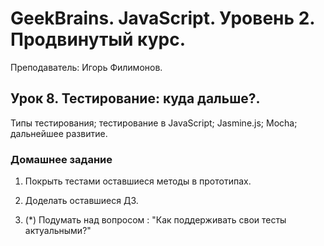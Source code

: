 # GeekBrains. JavaScript. Уровень 2. Продвинутый курс.
Преподаватель: Игорь Филимонов.

## Урок 8. Тестирование: куда дальше?.
Типы тестирования; тестирование в JavaScript; Jasmine.js; Mocha; дальнейшее развитие.

### Домашнее задание

1. Покрыть тестами оставшиеся методы в прототипах.

2. Доделать оставшиеся ДЗ.

3. (*) Подумать над вопросом : "Как поддерживать свои тесты актуальными?"